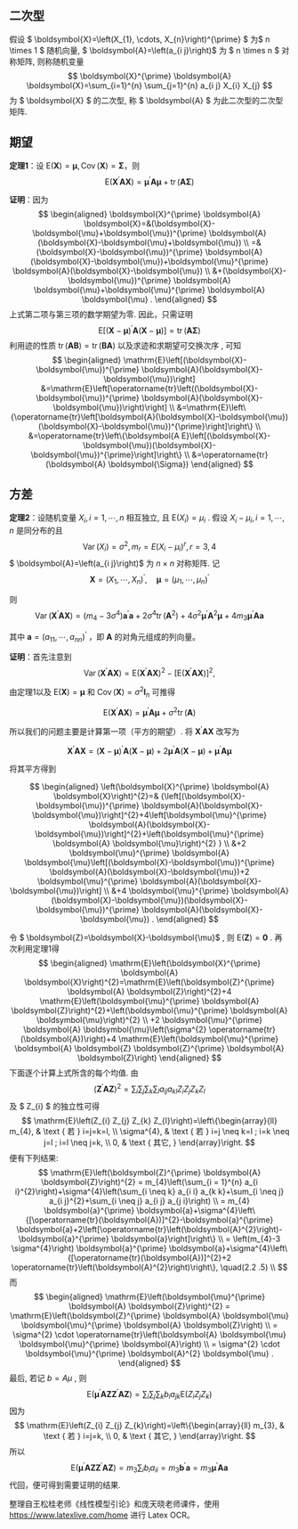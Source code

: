 ##  二次型

假设 $ \boldsymbol{X}=\left(X_{1}, \cdots, X_{n}\right)^{\prime} $ 为$  n \times 1 $ 随机向量, $ \boldsymbol{A}=\left(a_{i j}\right)$  为 $ n \times n $ 对称矩阵, 则称随机变量
$$
\boldsymbol{X}^{\prime} \boldsymbol{A} \boldsymbol{X}=\sum_{i=1}^{n} \sum_{j=1}^{n} a_{i j} X_{i} X_{j}
$$
为 $ \boldsymbol{X}  $ 的二次型, 称 $ \boldsymbol{A} $ 为此二次型的二次型矩阵.

## 期望

**定理1**：设 $\mathrm{E}(\boldsymbol{X})=\boldsymbol{\mu}, \operatorname{Cov}(\boldsymbol{X})=\boldsymbol{\Sigma}$，则
$$
\mathrm{E}\left(\boldsymbol{X}^{\prime} \boldsymbol{A} \boldsymbol{X}\right)=\boldsymbol{\mu}^{\prime} \boldsymbol{A} \boldsymbol{\mu}+\operatorname{tr}(\boldsymbol{A} \boldsymbol{\Sigma})
$$

**证明**：因为
$$
\begin{aligned}
\boldsymbol{X}^{\prime} \boldsymbol{A} \boldsymbol{X}=&(\boldsymbol{X}-\boldsymbol{\mu}+\boldsymbol{\mu})^{\prime} \boldsymbol{A}(\boldsymbol{X}-\boldsymbol{\mu}+\boldsymbol{\mu}) \\
=&(\boldsymbol{X}-\boldsymbol{\mu})^{\prime} \boldsymbol{A}(\boldsymbol{X}-\boldsymbol{\mu})+\boldsymbol{\mu}^{\prime} \boldsymbol{A}(\boldsymbol{X}-\boldsymbol{\mu}) \\
&+(\boldsymbol{X}-\boldsymbol{\mu})^{\prime} \boldsymbol{A} \boldsymbol{\mu}+\boldsymbol{\mu}^{\prime} \boldsymbol{A} \boldsymbol{\mu} .
\end{aligned}
$$
上式第二项与第三项的数学期望为零. 因此，只需证明
$$
\mathrm{E}\left[(\boldsymbol{X}-\boldsymbol{\mu})^{\prime} \boldsymbol{A}(\boldsymbol{X}-\boldsymbol{\mu})\right]=\operatorname{tr}(\boldsymbol{A} \boldsymbol{\Sigma})
$$
利用迹的性质 $\operatorname{tr}(\boldsymbol{A B})=\operatorname{tr}(\boldsymbol{B} \boldsymbol{A})$  以及求迹和求期望可交换次序 , 可知
$$
\begin{aligned}
\mathrm{E}\left[(\boldsymbol{X}-\boldsymbol{\mu})^{\prime} \boldsymbol{A}(\boldsymbol{X}-\boldsymbol{\mu})\right] &=\mathrm{E}\left[\operatorname{tr}\left((\boldsymbol{X}-\boldsymbol{\mu})^{\prime} \boldsymbol{A}(\boldsymbol{X}-\boldsymbol{\mu})\right)\right] \\
&=\mathrm{E}\left\{\operatorname{tr}\left[\boldsymbol{A}(\boldsymbol{X}-\boldsymbol{\mu})(\boldsymbol{X}-\boldsymbol{\mu})^{\prime}\right]\right\} \\
&=\operatorname{tr}\left\{\boldsymbol{A E}\left[(\boldsymbol{X}-\boldsymbol{\mu})(\boldsymbol{X}-\boldsymbol{\mu})^{\prime}\right]\right\} \\
&=\operatorname{tr}(\boldsymbol{A} \boldsymbol{\Sigma})
\end{aligned}
$$
## 方差

**定理2**：设随机变量  $X_{i}, i=1, \cdots, n$  相互独立, 且  $\mathrm{E}\left(X_{i}\right)=\mu_{i}$ . 假设  $X_{i}-\mu_{i}, i=1, \cdots, n$  是同分布的且
$$
\operatorname{Var}\left(X_{i}\right)=\sigma^{2}, m_{r}=E\left(X_{i}-\mu_{i}\right)^{r}, r=3,4
$$
$ \boldsymbol{A}=\left(a_{i j}\right)$  为  $n \times n$  对称矩阵. 记
$$
\boldsymbol{X}=\left(X_{1}, \cdots, X_{n}\right)^{\prime}, \quad \boldsymbol{\mu}=\left(\mu_{1}, \cdots, \mu_{n}\right)^{\prime}
$$

则
$$
\operatorname{Var}\left(\boldsymbol{X}^{\prime} \boldsymbol{A} \boldsymbol{X}\right)=\left(m_{4}-3 \sigma^{4}\right) \boldsymbol{a}^{\prime} \boldsymbol{a}+2 \sigma^{4} \operatorname{tr}\left(\boldsymbol{A}^{2}\right)+4 \sigma^{2} \boldsymbol{\mu}^{\prime} \boldsymbol{A}^{2} \boldsymbol{\mu}+4 m_{3} \boldsymbol{\mu}^{\prime} \boldsymbol{A} \boldsymbol{a} 
$$

其中  $\boldsymbol{a}=\left(a_{11}, \cdots, a_{n n}\right)^{\prime}$  ，即  $\boldsymbol{A}$  的对角元组成的列向量。

**证明**：首先注意到
$$
\operatorname{Var}\left(\boldsymbol{X}^{\prime} \boldsymbol{A} \boldsymbol{X}\right)=\mathrm{E}\left(\boldsymbol{X}^{\prime} \boldsymbol{A} \boldsymbol{X}\right)^{2}-\left[\mathrm{E}\left(\boldsymbol{X}^{\prime} \boldsymbol{A} \boldsymbol{X}\right)\right]^{2},
$$

由定理1以及 $\mathrm{E}(\boldsymbol{X})=\boldsymbol{\mu}$ 和 $\operatorname{Cov}(\boldsymbol{X})=\sigma^{2} \boldsymbol{I}_{n}$  可推得

$$
\mathrm{E}\left(\boldsymbol{X}^{\prime} \boldsymbol{A} \boldsymbol{X}\right)=\boldsymbol{\mu}^{\prime} \boldsymbol{A} \boldsymbol{\mu}+\sigma^{2} \operatorname{tr}(\boldsymbol{A})
$$

所以我们的问题主要是计算第一项（平方的期望）. 将  $\boldsymbol{X}^{\prime} \boldsymbol{A} \boldsymbol{X}$  改写为

$$
\boldsymbol{X}^{\prime} \boldsymbol{A} \boldsymbol{X}=(\boldsymbol{X}-\boldsymbol{\mu})^{\prime} \boldsymbol{A}(\boldsymbol{X}-\boldsymbol{\mu})+2 \boldsymbol{\mu}^{\prime} \boldsymbol{A}(\boldsymbol{X}-\boldsymbol{\mu})+\boldsymbol{\mu}^{\prime} \boldsymbol{A} \boldsymbol{\mu}
$$

将其平方得到

$$
\begin{aligned}
\left(\boldsymbol{X}^{\prime} \boldsymbol{A} \boldsymbol{X}\right)^{2}=& {\left[(\boldsymbol{X}-\boldsymbol{\mu})^{\prime} \boldsymbol{A}(\boldsymbol{X}-\boldsymbol{\mu})\right]^{2}+4\left[\boldsymbol{\mu}^{\prime} \boldsymbol{A}(\boldsymbol{X}-\boldsymbol{\mu})\right]^{2}+\left(\boldsymbol{\mu}^{\prime} \boldsymbol{A} \boldsymbol{\mu}\right)^{2} } \\
&+2 \boldsymbol{\mu}^{\prime} \boldsymbol{A} \boldsymbol{\mu}\left[(\boldsymbol{X}-\boldsymbol{\mu})^{\prime} \boldsymbol{A}(\boldsymbol{X}-\boldsymbol{\mu})+2 \boldsymbol{\mu}^{\prime} \boldsymbol{A}(\boldsymbol{X}-\boldsymbol{\mu})\right] \\
&+4 \boldsymbol{\mu}^{\prime} \boldsymbol{A}(\boldsymbol{X}-\boldsymbol{\mu})(\boldsymbol{X}-\boldsymbol{\mu})^{\prime} \boldsymbol{A}(\boldsymbol{X}-\boldsymbol{\mu}) .
\end{aligned}
$$

令 $ \boldsymbol{Z}=\boldsymbol{X}-\boldsymbol{\mu}$ , 则  $\mathrm{E}(\boldsymbol{Z})=\mathbf{0}$ . 再次利用定理1得
$$
\begin{aligned}
\mathrm{E}\left(\boldsymbol{X}^{\prime} \boldsymbol{A} \boldsymbol{X}\right)^{2}=\mathrm{E}\left(\boldsymbol{Z}^{\prime} \boldsymbol{A} \boldsymbol{Z}\right)^{2}+4 \mathrm{E}\left(\boldsymbol{\mu}^{\prime} \boldsymbol{A} \boldsymbol{Z}\right)^{2}+\left(\boldsymbol{\mu}^{\prime} \boldsymbol{A} \boldsymbol{\mu}\right)^{2} \\
+2 \boldsymbol{\mu}^{\prime} \boldsymbol{A} \boldsymbol{\mu}\left(\sigma^{2} \operatorname{tr}(\boldsymbol{A})\right)+4 \mathrm{E}\left(\boldsymbol{\mu}^{\prime} \boldsymbol{A} \boldsymbol{Z} \boldsymbol{Z}^{\prime} \boldsymbol{A} \boldsymbol{Z}\right) 
\end{aligned}
$$
下面逐个计算上式所含的每个均值. 由
$$
\left(\boldsymbol{Z}^{\prime} \boldsymbol{A} \boldsymbol{Z}\right)^{2}=\sum_{i} \sum_{j} \sum_{k} \sum_{l} a_{i j} a_{k l} Z_{i} Z_{j} Z_{k} Z_{l}
$$
及 $ Z_{i} $ 的独立性可得
$$
\mathrm{E}\left(Z_{i} Z_{j} Z_{k} Z_{l}\right)=\left\{\begin{array}{ll}
m_{4}, & \text { 若 } i=j=k=l, \\
\sigma^{4}, & \text { 若 } i=j \neq k=l ; i=k \neq j=l ; i=l \neq j=k, \\
0, & \text { 其它, }
\end{array}\right.
$$
便有下列结果:
$$
\mathrm{E}\left(\boldsymbol{Z}^{\prime} \boldsymbol{A} \boldsymbol{Z}\right)^{2} = m_{4}\left(\sum_{i = 1}^{n} a_{i i}^{2}\right)+\sigma^{4}\left(\sum_{i \neq k} a_{i i} a_{k k}+\sum_{i \neq j} a_{i j}^{2}+\sum_{i \neq j} a_{i j} a_{j i}\right) \\ = m_{4} \boldsymbol{a}^{\prime} \boldsymbol{a}+\sigma^{4}\left\{[\operatorname{tr}(\boldsymbol{A})]^{2}-\boldsymbol{a}^{\prime} \boldsymbol{a}+2\left[\operatorname{tr}\left(\boldsymbol{A}^{2}\right)-\boldsymbol{a}^{\prime} \boldsymbol{a}\right]\right\} \\ = \left(m_{4}-3 \sigma^{4}\right) \boldsymbol{a}^{\prime} \boldsymbol{a}+\sigma^{4}\left\{[\operatorname{tr}(\boldsymbol{A})]^{2}+2 \operatorname{tr}\left(\boldsymbol{A}^{2}\right)\right\}, \quad(2.2 .5) \\
$$
而
$$
\begin{aligned}
\mathrm{E}\left(\boldsymbol{\mu}^{\prime} \boldsymbol{A} \boldsymbol{Z}\right)^{2} = \mathrm{E}\left(\boldsymbol{Z}^{\prime} \boldsymbol{A} \boldsymbol{\mu} \boldsymbol{\mu}^{\prime} \boldsymbol{A} \boldsymbol{Z}\right) \\ = \sigma^{2} \cdot \operatorname{tr}\left(\boldsymbol{A} \boldsymbol{\mu} \boldsymbol{\mu}^{\prime} \boldsymbol{A}\right) \\ = \sigma^{2} \cdot \boldsymbol{\mu}^{\prime} \boldsymbol{A}^{2} \boldsymbol{\mu} .
\end{aligned}
$$
最后, 若记  $b=A \mu$ , 则
$$
\mathrm{E}\left(\boldsymbol{\mu}^{\prime} \boldsymbol{A} \boldsymbol{Z} \boldsymbol{Z}^{\prime} \boldsymbol{A} \boldsymbol{Z}\right)=\sum_{i} \sum_{j} \sum_{k} b_{i} a_{j k} \mathrm{E}\left(Z_{i} Z_{j} Z_{k}\right)
$$
因为
$$
\mathrm{E}\left(Z_{i} Z_{j} Z_{k}\right)=\left\{\begin{array}{ll}
m_{3}, & \text { 若 } i=j=k, \\
0, & \text { 其它, }
\end{array}\right.
$$
所以
$$
\mathrm{E}\left(\boldsymbol{\mu}^{\prime} \boldsymbol{A} \boldsymbol{Z} \boldsymbol{Z}^{\prime} \boldsymbol{A} \boldsymbol{Z}\right)=m_{3} \sum_{i} b_{i} a_{i i}=m_{3} \boldsymbol{b}^{\prime} \boldsymbol{a}=m_{3} \boldsymbol{\mu}^{\prime} \boldsymbol{A} \boldsymbol{a}
$$
代回，便可得到需要证明的结果.



整理自王松桂老师《线性模型引论》和庞天晓老师课件，使用 https://www.latexlive.com/home 进行 Latex OCR。
